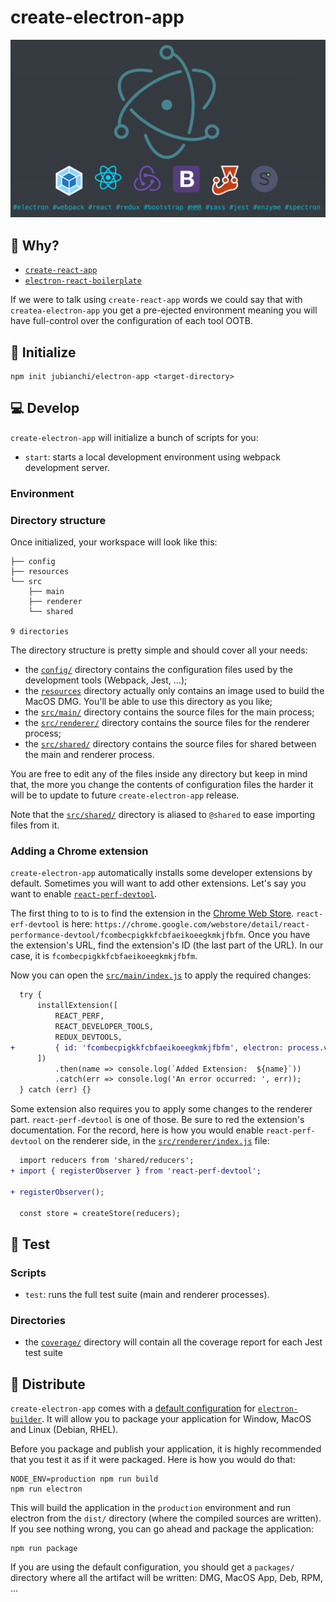 # create-electron-app

![Logo](resources/logo.png)

## 🤔 Why?

* [`create-react-app`](https://github.com/facebook/create-react-app)
* [`electron-react-boilerplate`](https://github.com/chentsulin/electron-react-boilerplate)

If we were to talk using `create-react-app` words we could say that with `createa-electron-app` you get a pre-ejected 
environment meaning you will have full-control over the configuration of each tool OOTB.

## 🏁 Initialize

```shell
npm init jubianchi/electron-app <target-directory>
```

## 💻 Develop

`create-electron-app` will initialize a bunch of scripts for you:

* `start`: starts a local development environment using webpack development server.

### Environment

### Directory structure

Once initialized, your workspace will look like this:

```
├── config
├── resources
└── src
    ├── main
    ├── renderer
    └── shared

9 directories

```

The directory structure is pretty simple and should cover all your needs:

* the [`config/`](config/) directory contains the configuration files used by the development tools (Webpack, Jest, ...);
* the [`resources`](resources/) directory actually only contains an image used to build the MacOS DMG. You'll be able to use this directory as you like;
* the [`src/main/`](src/main/) directory contains the source files for the main process;
* the [`src/renderer/`](src/renderer/) directory contains the source files for the renderer process;
* the [`src/shared/`](src/shared/) directory contains the source files for shared between the main and renderer process.

You are free to edit any of the files inside any directory but keep in mind that, the more you change the contents of 
configuration files the harder it will be to update to future `create-electron-app` release.

Note that the [`src/shared/`](src/shared/) directory is aliased to `@shared` to ease importing files from it.

### Adding a Chrome extension

`create-electron-app` automatically installs some developer extensions by default. Sometimes you will want to add other
extensions. Let's say you want to enable [`react-perf-devtool`](https://github.com/nitin42/react-perf-devtool).

The first thing to to is to find the extension in the 
[Chrome Web Store](https://chrome.google.com/webstore/category/extensions). `react-erf-devtool` is here: 
`https://chrome.google.com/webstore/detail/react-performance-devtool/fcombecpigkkfcbfaeikoeegkmkjfbfm`. Once you have 
the extension's URL, find the extension's ID (the last part of the URL). In our case, it is 
`fcombecpigkkfcbfaeikoeegkmkjfbfm`.

Now you can open the [`src/main/index.js`](src/main/index.js) to apply the required changes:

```diff
  try {
      installExtension([
          REACT_PERF,
          REACT_DEVELOPER_TOOLS,
          REDUX_DEVTOOLS,
+         { id: 'fcombecpigkkfcbfaeikoeegkmkjfbfm', electron: process.versions.electron },
      ])
          .then(name => console.log(`Added Extension:  ${name}`))
          .catch(err => console.log('An error occurred: ', err));
  } catch (err) {}
``` 

Some extension also requires you to apply some changes to the renderer part. `react-perf-devtool` is one of those. Be 
sure to red the extension's documentation. For the record, here is how you would enable `react-perf-devtool` on the 
renderer side, in the [`src/renderer/index.js`](src/renderer/index.js) file:

```diff
  import reducers from 'shared/reducers';
+ import { registerObserver } from 'react-perf-devtool';

+ registerObserver();

  const store = createStore(reducers);
```

## 🎯 Test

### Scripts

* `test`: runs the full test suite (main and renderer processes).

### Directories

* the [`coverage/`](coverage/) directory will contain all the coverage report for each Jest test suite

## 🚀 Distribute

`create-electron-app` comes with a [default configuration](config/electron-builder.js) for 
[`electron-builder`](https://github.com/electron-userland/electron-builder). It will allow you to package your 
application for Window, MacOS and Linux (Debian, RHEL).

Before you package and publish your application, it is highly recommended that you test it as if it were packaged. Here
is how you would do that:

```shell
NODE_ENV=production npm run build
npm run electron
```

This will build the application in the `production` environment and run electron from the `dist/` directory (where the 
compiled sources are written). If you see nothing wrong, you can go ahead and package the application:

```shell
npm run package
```

If you are using the default configuration, you should get a `packages/` directory where all the artifact will be 
written: DMG, MacOS App, Deb, RPM, ...
